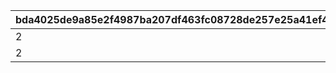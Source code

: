 |bda4025de9a85e2f4987ba207df463fc08728de257e25a41ef4fa8a2d926ec65|44f80c578a668281d50622bbf015542d4ccec692e52722e290144660993798a1|0258230bafe334562fc7acb0d0d316acd6a98a086be2ef871815a6c55c316899|dbd2f9d1997967b718c05f168e8f1410e1f95edd129e3dfd427540ee158f69f6|40f4ddf00eb89e4dc262dc2876314d8832f971f9b9f0a5f573ca14db732a4455|
| --- | --- | --- | --- | --- |
|2|1|9|1|40|
|2|2|10|1|999|